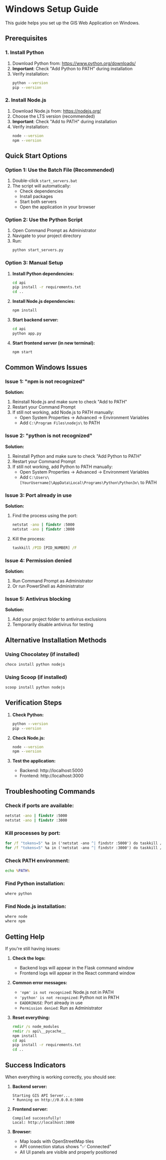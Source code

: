 # Windows Setup Guide

This guide helps you set up the GIS Web Application on Windows.

## Prerequisites

### 1. Install Python
1. Download Python from: https://www.python.org/downloads/
2. **Important**: Check "Add Python to PATH" during installation
3. Verify installation:
   ```cmd
   python --version
   pip --version
   ```

### 2. Install Node.js
1. Download Node.js from: https://nodejs.org/
2. Choose the LTS version (recommended)
3. **Important**: Check "Add to PATH" during installation
4. Verify installation:
   ```cmd
   node --version
   npm --version
   ```

## Quick Start Options

### Option 1: Use the Batch File (Recommended)
1. Double-click `start_servers.bat`
2. The script will automatically:
   - Check dependencies
   - Install packages
   - Start both servers
   - Open the application in your browser

### Option 2: Use the Python Script
1. Open Command Prompt as Administrator
2. Navigate to your project directory
3. Run:
   ```cmd
   python start_servers.py
   ```

### Option 3: Manual Setup
1. **Install Python dependencies:**
   ```cmd
   cd api
   pip install -r requirements.txt
   cd ..
   ```

2. **Install Node.js dependencies:**
   ```cmd
   npm install
   ```

3. **Start backend server:**
   ```cmd
   cd api
   python app.py
   ```

4. **Start frontend server (in new terminal):**
   ```cmd
   npm start
   ```

## Common Windows Issues

### Issue 1: "npm is not recognized"
**Solution:**
1. Reinstall Node.js and make sure to check "Add to PATH"
2. Restart your Command Prompt
3. If still not working, add Node.js to PATH manually:
   - Open System Properties → Advanced → Environment Variables
   - Add `C:\Program Files\nodejs\` to PATH

### Issue 2: "python is not recognized"
**Solution:**
1. Reinstall Python and make sure to check "Add Python to PATH"
2. Restart your Command Prompt
3. If still not working, add Python to PATH manually:
   - Open System Properties → Advanced → Environment Variables
   - Add `C:\Users\[YourUsername]\AppData\Local\Programs\Python\Python3x\` to PATH

### Issue 3: Port already in use
**Solution:**
1. Find the process using the port:
   ```cmd
   netstat -ano | findstr :5000
   netstat -ano | findstr :3000
   ```
2. Kill the process:
   ```cmd
   taskkill /PID [PID_NUMBER] /F
   ```

### Issue 4: Permission denied
**Solution:**
1. Run Command Prompt as Administrator
2. Or run PowerShell as Administrator

### Issue 5: Antivirus blocking
**Solution:**
1. Add your project folder to antivirus exclusions
2. Temporarily disable antivirus for testing

## Alternative Installation Methods

### Using Chocolatey (if installed)
```cmd
choco install python nodejs
```

### Using Scoop (if installed)
```cmd
scoop install python nodejs
```

## Verification Steps

1. **Check Python:**
   ```cmd
   python --version
   pip --version
   ```

2. **Check Node.js:**
   ```cmd
   node --version
   npm --version
   ```

3. **Test the application:**
   - Backend: http://localhost:5000
   - Frontend: http://localhost:3000

## Troubleshooting Commands

### Check if ports are available:
```cmd
netstat -ano | findstr :5000
netstat -ano | findstr :3000
```

### Kill processes by port:
```cmd
for /f "tokens=5" %a in ('netstat -ano ^| findstr :5000') do taskkill /f /pid %a
for /f "tokens=5" %a in ('netstat -ano ^| findstr :3000') do taskkill /f /pid %a
```

### Check PATH environment:
```cmd
echo %PATH%
```

### Find Python installation:
```cmd
where python
```

### Find Node.js installation:
```cmd
where node
where npm
```

## Getting Help

If you're still having issues:

1. **Check the logs:**
   - Backend logs will appear in the Flask command window
   - Frontend logs will appear in the React command window

2. **Common error messages:**
   - `'npm' is not recognized`: Node.js not in PATH
   - `'python' is not recognized`: Python not in PATH
   - `EADDRINUSE`: Port already in use
   - `Permission denied`: Run as Administrator

3. **Reset everything:**
   ```cmd
   rmdir /s node_modules
   rmdir /s api\__pycache__
   npm install
   cd api
   pip install -r requirements.txt
   cd ..
   ```

## Success Indicators

When everything is working correctly, you should see:

1. **Backend server:**
   ```
   Starting GIS API Server...
   * Running on http://0.0.0.0:5000
   ```

2. **Frontend server:**
   ```
   Compiled successfully!
   Local: http://localhost:3000
   ```

3. **Browser:**
   - Map loads with OpenStreetMap tiles
   - API connection status shows "✅ Connected"
   - All UI panels are visible and properly positioned 